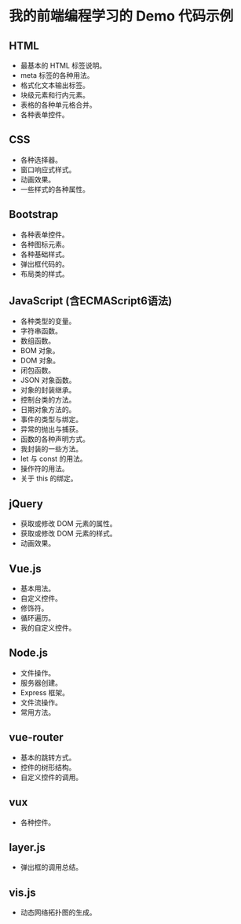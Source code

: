 # 我的前端编程学习的 Demo 代码示例
## HTML
- 最基本的 HTML 标签说明。
- meta 标签的各种用法。
- 格式化文本输出标签。
- 块级元素和行内元素。
- 表格的各种单元格合并。
- 各种表单控件。

## CSS
- 各种选择器。
- 窗口响应式样式。
- 动画效果。
- 一些样式的各种属性。

## Bootstrap
- 各种表单控件。
- 各种图标元素。
- 各种基础样式。
- 弹出框代码的。
- 布局类的样式。

## JavaScript (含ECMAScript6语法)
- 各种类型的变量。
- 字符串函数。
- 数组函数。
- BOM 对象。
- DOM 对象。
- 闭包函数。
- JSON 对象函数。
- 对象的封装继承。
- 控制台类的方法。
- 日期对象方法的。
- 事件的类型与绑定。
- 异常的抛出与捕获。
- 函数的各种声明方式。
- 我封装的一些方法。
- let 与 const 的用法。
- 操作符的用法。
- 关于 this 的绑定。

## jQuery
- 获取或修改 DOM 元素的属性。
- 获取或修改 DOM 元素的样式。
- 动画效果。

## Vue.js
- 基本用法。
- 自定义控件。
- 修饰符。
- 循环遍历。
- 我的自定义控件。

## Node.js
- 文件操作。
- 服务器创建。
- Express 框架。
- 文件流操作。
- 常用方法。

## vue-router
- 基本的跳转方式。
- 控件的树形结构。
- 自定义控件的调用。

## vux
- 各种控件。

## layer.js
- 弹出框的调用总结。

## vis.js
- 动态网络拓扑图的生成。



